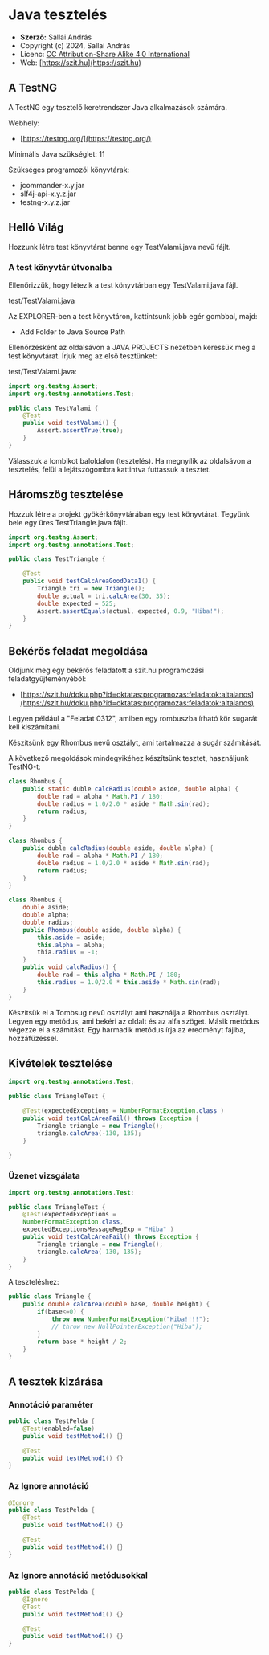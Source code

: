 # Java tesztelés

* **Szerző:** Sallai András
* Copyright (c) 2024, Sallai András
* Licenc: [CC Attribution-Share Alike 4.0 International](https://creativecommons.org/licenses/by-sa/4.0/)
* Web: [https://szit.hu](https://szit.hu)

## A TestNG

A TestNG egy tesztelő keretrendszer Java alkalmazások számára.

Webhely:

* [https://testng.org/](https://testng.org/)

Minimális Java szükséglet: 11

Szükséges programozói könyvtárak:

* jcommander-x.y.jar
* slf4j-api-x.y.z.jar
* testng-x.y.z.jar

## Helló Világ

Hozzunk létre test könyvtárat benne egy TestValami.java nevű fájlt.

### A test könyvtár útvonalba

Ellenőrizzük, hogy létezik a test könyvtárban egy TestValami.java fájl.

test/TestValami.java

Az EXPLORER-ben a test könyvtáron, kattintsunk jobb egér gombbal, majd:

* Add Folder to Java Source Path

Ellenőrzésként az oldalsávon a JAVA PROJECTS nézetben keressük meg a test könyvtárat. Írjuk meg az első tesztünket:

test/TestValami.java:

```java
import org.testng.Assert;
import org.testng.annotations.Test;

public class TestValami {    
    @Test
    public void testValami() {
        Assert.assertTrue(true); 
    }
}
```

Válasszuk a lombikot baloldalon (tesztelés). Ha megnyílik az oldalsávon a tesztelés, felül a lejátszógombra kattintva futtassuk a tesztet.

## Háromszög tesztelése

Hozzuk létre a projekt gyökérkönyvtárában egy test könyvtárat. Tegyünk bele egy üres TestTriangle.java fájlt.

```java
import org.testng.Assert;
import org.testng.annotations.Test;

public class TestTriangle {

    @Test
    public void testCalcAreaGoodData1() {
        Triangle tri = new Triangle();
        double actual = tri.calcArea(30, 35);
        double expected = 525;
        Assert.assertEquals(actual, expected, 0.9, "Hiba!");        
    }
}
```

## Bekérős feladat megoldása

Oldjunk meg egy bekérős feladatott a szit.hu programozási feladatgyűjteményéből:

* [https://szit.hu/doku.php?id=oktatas:programozas:feladatok:altalanos](https://szit.hu/doku.php?id=oktatas:programozas:feladatok:altalanos)

Legyen például a "Feladat 0312", amiben egy rombuszba írható kör sugarát kell kiszámítani.

Készítsünk egy Rhombus nevű osztályt, ami tartalmazza a sugár számítását.

A következő megoldások mindegyikéhez készítsünk tesztet, használjunk TestNG-t:

```java
class Rhombus {
    public static duble calcRadius(double aside, double alpha) {
        double rad = alpha * Math.PI / 180;
        double radius = 1.0/2.0 * aside * Math.sin(rad);            
        return radius;
    }
}
```

```java
class Rhombus {
    public duble calcRadius(double aside, double alpha) {
        double rad = alpha * Math.PI / 180;
        double radius = 1.0/2.0 * aside * Math.sin(rad);            
        return radius;
    }
}
```

```java
class Rhombus {
    double aside;
    double alpha;
    double radius;
    public Rhombus(double aside, double alpha) {
        this.aside = aside;
        this.alpha = alpha;
        thia.radius = -1;
    }
    public void calcRadius() {
        double rad = this.alpha * Math.PI / 180;
        this.radius = 1.0/2.0 * this.aside * Math.sin(rad);            
    }
}
```

Készítsük el a Tombsug nevű osztályt ami használja a Rhombus osztályt. Legyen egy metódus, ami bekéri az oldalt és az alfa szöget. Másik metódus végezze el a számítást. Egy harmadik metódus írja az eredményt fájlba, hozzáfűzéssel.

## Kivételek tesztelése

```java
import org.testng.annotations.Test;

public class TriangleTest {

    @Test(expectedExceptions = NumberFormatException.class )
    public void testCalcAreaFail() throws Exception {
        Triangle triangle = new Triangle();        
        triangle.calcArea(-130, 135);
    }

}
```

### Üzenet vizsgálata

```java
import org.testng.annotations.Test;

public class TriangleTest {
    @Test(expectedExceptions = 
    NumberFormatException.class, 
    expectedExceptionsMessageRegExp = "Hiba" )
    public void testCalcAreaFail() throws Exception {
        Triangle triangle = new Triangle();        
        triangle.calcArea(-130, 135);
    }
}
```

A teszteléshez:

```java
public class Triangle {
    public double calcArea(double base, double height) {
        if(base<=0) {
            throw new NumberFormatException("Hiba!!!!");
            // throw new NullPointerException("Hiba");
        }
        return base * height / 2;
    }
}
```

## A tesztek kizárása

### Annotáció paraméter

```java
public class TestPelda {
    @Test(enabled=false)
    public void testMethod1() {}

    @Test
    public void testMethod1() {}
}
```

### Az Ignore annotáció

```java
@Ignore
public class TestPelda {
    @Test
    public void testMethod1() {}

    @Test
    public void testMethod1() {}
}
```

### Az Ignore annotáció metódusokkal

```java
public class TestPelda {
    @Ignore
    @Test
    public void testMethod1() {}

    @Test
    public void testMethod1() {}
}
```
